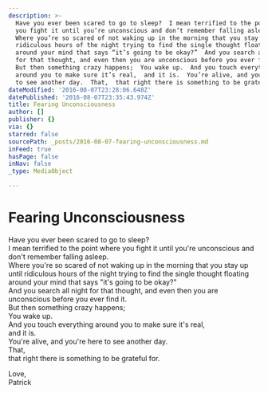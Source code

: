 ```yaml
---
description: >-
  Have you ever been scared to go to sleep?  I mean terrified to the point where
  you fight it until you’re unconscious and don’t remember falling asleep. 
  Where you’re so scared of not waking up in the morning that you stay up until
  ridiculous hours of the night trying to find the single thought floating
  around your mind that says “it’s going to be okay?”  And you search all night
  for that thought, and even then you are unconscious before you ever find it. 
  But then something crazy happens;  You wake up.  And you touch everything
  around you to make sure it’s real,  and it is.  You’re alive, and you’re here
  to see another day.  That,  that right there is something to be grateful for.
dateModified: '2016-08-07T23:28:06.648Z'
datePublished: '2016-08-07T23:35:43.974Z'
title: Fearing Unconsciousness
author: []
publisher: {}
via: {}
starred: false
sourcePath: _posts/2016-08-07-fearing-unconsciousness.md
inFeed: true
hasPage: false
inNav: false
_type: MediaObject

---
```

# Fearing Unconsciousness

Have you ever been scared to go to sleep?  
I mean terrified to the point where you fight it until you're unconscious and don't remember falling asleep.  
Where you're so scared of not waking up in the morning that you stay up until ridiculous hours of the night trying to find the single thought floating around your mind that says "it's going to be okay?"  
And you search all night for that thought, and even then you are unconscious before you ever find it.  
But then something crazy happens;  
You wake up.  
And you touch everything around you to make sure it's real,  
and it is.  
You're alive, and you're here to see another day.  
That,  
that right there is something to be grateful for.

Love,  
Patrick